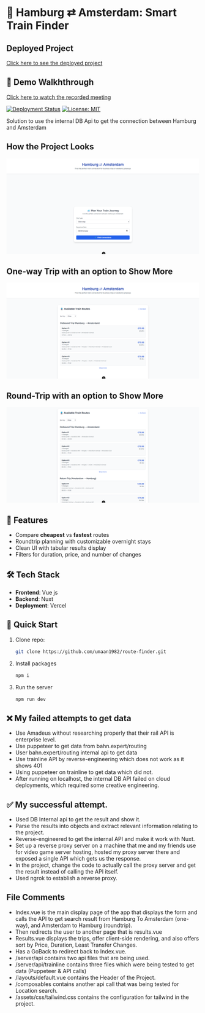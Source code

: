 # 🚄 Hamburg ⇄ Amsterdam: Smart Train Finder

## Deployed Project

[Click here to see the deployed project](https://route-finder-wine.vercel.app/)

## 🎥 Demo Walkhthrough

[Click here to watch the recorded meeting](https://khiibaedu-my.sharepoint.com/personal/u_ahmed_17857_khi_iba_edu_pk/_layouts/15/stream.aspx?id=%2Fpersonal%2Fu%5Fahmed%5F17857%5Fkhi%5Fiba%5Fedu%5Fpk%2FDocuments%2FRecordings%2FMeeting%20with%20USMAN%20AHMED%20SAEED%2D17857%2D20250425%5F223439%2DMeeting%20Recording%2Emp4&ga=1&referrer=StreamWebApp%2EWeb&referrerScenario=AddressBarCopied%2Eview%2E2bd77c94%2D6f7e%2D471f%2D8513%2D96d7db6662b1)

[![Deployment Status](https://img.shields.io/badge/deployed%20on-Vercel-black?style=flat&logo=vercel)](https://your-deployment-link.vercel.app)
[![License: MIT](https://img.shields.io/badge/License-MIT-yellow.svg)](https://opensource.org/licenses/MIT)

Solution to use the internal DB Api to get the connection between Hamburg and Amsterdam

## How the Project Looks

![Project Screenshot](./main-screenshot.png)


## One-way Trip with an option to Show More
![Project Screenshot](./one-way-trip-screenshot.png)


## Round-Trip with an option to Show More
![Project Screenshot](./round-trip-screenshot.png)

## 🌟 Features

- Compare **cheapest** vs **fastest** routes
- Roundtrip planning with customizable overnight stays
- Clean UI with tabular results display
- Filters for duration, price, and number of changes

## 🛠 Tech Stack

- **Frontend**: Vue js
- **Backend**: Nuxt
- **Deployment**: Vercel

## 🚀 Quick Start

1. Clone repo:
   ```bash
   git clone https://github.com/umaan1982/route-finder.git

2. Install packages
   ```bash
   npm i

3. Run the server
   ```bash
   npm run dev

## ❌ My failed attempts to get data

 - Use Amadeus without researching properly that their rail API is enterprise level.
 - Use puppeteer to get data from bahn.expert/routing
 - User bahn.expert/routing internal api to get data
 - Use trainline API by reverse-engineering which does not work as it shows 401
 - Using puppeteer on trainline to get data which did not.
 - After running on localhost, the internal DB API failed on cloud deployments, which required some creative engineering.

## ✅ My successful attempt.

 - Used DB Internal api to get the result and show it.
 - Parse the results into objects and extract relevant information relating to the project.
 - Reverse-engineered to get the internal API and make it work with Nuxt.
 - Set up a reverse proxy server on a machine that me and my friends use for video game server hosting, hosted my proxy server there and exposed a single API which gets us the response.
 - In the project, change the code to actually call the proxy server and get the result instead of calling the API itself.
 - Used ngrok to establish a reverse proxy.

## File Comments

 - Index.vue is the main display page of the app that displays the form and calls the API to get search result from Hamburg To Amsterdam (one-way), and Amsterdam to Hamburg (roundtrip).
 - Then redirects the user to another page that is results.vue
 - Results.vue displays the trips, offer client-side rendering, and also offers sort by Price, Duration, Least Transfer Changes.
 - Has a GoBack to redirect back to Index.vue.
 - /server/api contains two api files that are being used.
 - /server/api/trainline contains three files which were being tested to get data (Puppeteer & API calls)
 - /layouts/default.vue contains the Header of the Project.
 - /composables contains another api call that was being tested for Location search.
 - /assets/css/tailwind.css contains the configuration for tailwind in the project.
